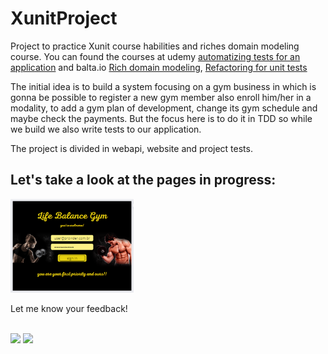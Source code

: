 # XunitProject
<p>
  Project to practice Xunit course habilities and riches domain modeling course.
You can found the courses at udemy <a href="https://www.udemy.com/course/automatizando-testes-para-sua-aplicacao/learn/lecture/9402660#overview"> automatizing tests for an application</a>
and balta.io <a href="https://balta.io/player/assistir/5c350f62-e717-9a7d-1241-702a00000000">Rich domain modeling</a>, <a href="https://balta.io/player/assistir/5d081362-fb6f-c00e-79ab-8a9b00000000">Refactoring for unit tests</a>
</p>

<p>
  The initial idea is to build a system focusing on a gym business in which is gonna be possible to register a new gym member
also enroll him/her in a modality, to add a gym plan of development, change its gym schedule and maybe check the payments.
But the focus here is to do it in TDD so while we build we also write tests to our application.
</p>

The project is divided in webapi, website and project tests.

<h2> Let's take a look at the pages in progress: </h2>
<img alt="loginpage" height="150em" src="https://github.com/ThaisAbreuCarvalho/XunitProject/blob/Development/PagesPreview/LoginPage.png"/> 

<p> Let me know your feedback! </p><br>
 <a  href="https://www.linkedin.com/in/thais-carvalho-9776a2199/"><img height="30em" src="https://img.shields.io/badge/LinkedIn-0077B5?style=for-the-badge&logo=linkedin&logoColor=white"/></a>
 <a  href="mailto:thaisabreucarvalho@gmail.com"><img height="30em" src="https://img.shields.io/badge/Gmail-D14836?style=for-the-badge&logo=gmail&logoColor=white"/></a>